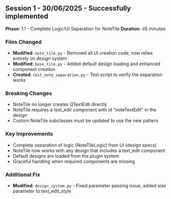 ## Session 1 - 30/06/2025 - Successfully implemented
**Phase**: 1.1 - Complete Logic/UI Separation for NoteTile
**Duration**: 45 minutes

### Files Changed
- **Modified**: `note_tile.py` - Removed all UI creation code, now relies entirely on design system
- **Modified**: `base_tile.py` - Added default design loading and enhanced component creation
- **Created**: `test_note_separation.py` - Test script to verify the separation works

### Breaking Changes
- NoteTile no longer creates QTextEdit directly
- NoteTile requires a text_edit component with id "noteTextEdit" in the design
- Custom NoteTile subclasses must be updated to use the new pattern

### Key Improvements
- Complete separation of logic (NoteTileLogic) from UI (design specs)
- NoteTile now works with any design that includes a text_edit component
- Default designs are loaded from the plugin system
- Graceful handling when required components are missing
### Additional Fix
- **Modified**: `design_system.py` - Fixed parameter passing issue, added size parameter to text_edit_style